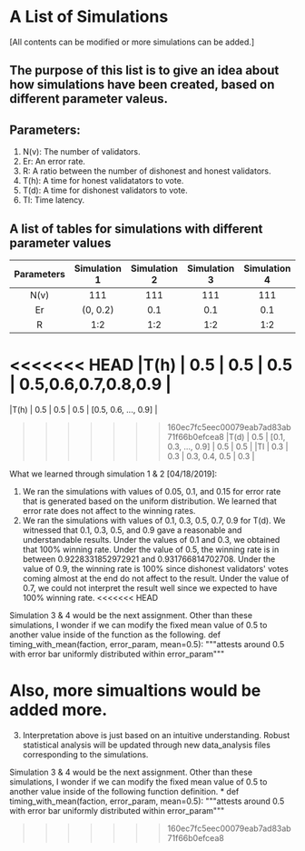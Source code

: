 
# A List of Simulations 
[All contents can be modified or more simulations can be added.]

## The purpose of this list is to give an idea about how simulations have been created, based on different parameter valeus.

## Parameters:
1. N(v): The number of validators.
2. Er:   An error rate.
3. R:    A ratio between the number of dishonest and honest validators.
4. T(h): A time for honest validatators to vote.
5. T(d): A time for dishonest validators to vote.
6. Tl:   Time latency.

## A list of tables for simulations with different parameter values
|Parameters | Simulation 1         | Simulation 2         | Simulation 3         | Simulation 4         |
|:---------:|:--------------------:|:--------------------:|:--------------------:|:--------------------:|
|N(v)       |      111             |      111             |      111             |      111             |
|Er         |    (0, 0.2)          |      0.1             |      0.1             |      0.1             |
|R          |      1:2             |      1:2             |      1:2             |      1:2             |
<<<<<<< HEAD
|T(h)       |      0.5             |      0.5             |      0.5             | 0.5,0.6,0.7,0.8,0.9  |
=======
|T(h)       |      0.5             |      0.5             |      0.5             | [0.5, 0.6, ..., 0.9] |
>>>>>>> 160ec7fc5eec00079eab7ad83ab71f66b0efcea8
|T(d)       |      0.5             | [0.1, 0.3, ..., 0.9] |      0.5             |      0.5             |
|Tl         |      0.3             |      0.3             |    0.3, 0.4, 0.5     |      0.3             |

What we learned through simulation 1 & 2 [04/18/2019]:
1. We ran the simulations with values of 0.05, 0.1, and 0.15 for error rate that is
  generated based on the uniform distribution.
  We learned that error rate does not affect to the winning rates.
2. We ran the simulations with values of 0.1, 0.3, 0.5, 0.7, 0.9 for T(d).
  We witnessed that 0.1, 0.3, 0.5, and 0.9 gave a reasonable and understandable results.
  Under the values of 0.1 and 0.3, we obtained that 100% winning rate.
  Under the value of 0.5, the winning rate is in between 0.9228331852972921 and 0.931766814702708.
  Under the value of 0.9, the winning rate is 100% since dishonest validators' votes
  coming almost at the end do not affect to the result.
  Under the value of 0.7, we could not interpret the result well since we expected to have 100% winning rate.
<<<<<<< HEAD

Simulation 3 & 4 would be the next assignment.
Other than these simulations, I wonder if we can modify the fixed mean value of 0.5 to another value inside of the function as the following.
 def timing_with_mean(faction, error_param, mean=0.5):
 """attests around 0.5 with error bar uniformly distributed within error_param"""
 
Also, more simualtions would be added more.
=======
3. Interpretation above is just based on an intuitive understanding. Robust statistical analysis will be updated through new data_analysis files corresponding to the simulations.

Simulation 3 & 4 would be the next assignment.
Other than these simulations, I wonder if we can modify the fixed mean value of 0.5 to another value inside of the following function definition.
*
 def timing_with_mean(faction, error_param, mean=0.5):
 """attests around 0.5 with error bar uniformly distributed within error_param"""
>>>>>>> 160ec7fc5eec00079eab7ad83ab71f66b0efcea8
